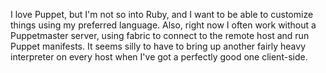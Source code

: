 I love Puppet, but I'm not so into Ruby, and I want to be able to customize
things using my preferred language. Also, right now I often work without a
Puppetmaster server, using fabric to connect to the remote host and run
Puppet manifests. It seems silly to have to bring up another fairly heavy
interpreter on every host when I've got a perfectly good one client-side.